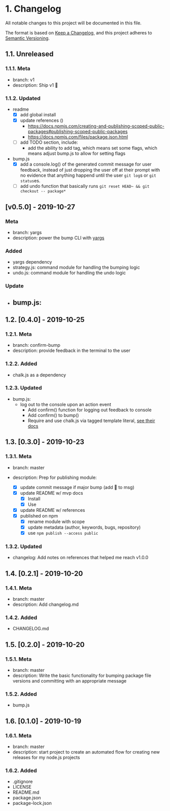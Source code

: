# 1. Changelog

All notable changes to this project will be documented in this file.

The format is based on [Keep a Changelog](https://keepachangelog.com/en/1.0.0/),
and this project adheres to [Semantic Versioning](https://semver.org/spec/v2.0.0.html).

## 1.1. Unreleased

### 1.1.1. Meta

- branch: v1
- description: Ship v1 🚢

### 1.1.2. Updated

- readme
  - [x] add global install
  - [x] update references ()
    - https://docs.npmjs.com/creating-and-publishing-scoped-public-packages#publishing-scoped-public-packages
    - https://docs.npmjs.com/files/package.json.html
  - [ ] add TODO section, include:
    - add the ability to add tag, which means set some flags, which means adjust bump.js to allow for setting flags
- bump.js
  - [x] add a console.log() of the generated commit message for user feedback, instead of just dropping the user off at their prompt with no evidence that anything happend until the user `git log`s or `git status`es.
  - [ ] add undo function that basically runs `git reset HEAD~ && git checkout -- package*`

## [v0.5.0] - 2019-10-27

### Meta

- branch: yargs
- description: power the bump CLI with [yargs](http://yargs.js.org/)

### Added

- yargs dependency
- strategy.js: command module for handling the bumping logic
- undo.js: command module for handling the undo logic

### Update

- ## bump.js:

## 1.2. [0.4.0] - 2019-10-25

### 1.2.1. Meta

- branch: confirm-bump
- description: provide feedback in the terminal to the user

### 1.2.2. Added

- chalk.js as a dependency

### 1.2.3. Updated

- bump.js:
  - log out to the console upon an action event
    - Add confirm() function for logging out feedback to console
    - Add confirm() to bump()
    - Require and use chalk.js via tagged template literal, [see their docs](https://www.npmjs.com/package/chalk#usage)

## 1.3. [0.3.0] - 2019-10-23

### 1.3.1. Meta

- branch: master
- description: Prep for publishing module:

  - [x] update commit message if major bump (add 🚢 to msg)
  - [x] update README w/ mvp docs
    - [x] Install
    - [x] Use
  - [x] update README w/ references
  - [x] published on npm
    - [x] rename module with scope
    - [x] update metadata (author, keywords, bugs, repository)
    - [x] use `npm publish --access public`

### 1.3.2. Updated

- changelog: Add notes on references that helped me reach v1.0.0

## 1.4. [0.2.1] - 2019-10-20

### 1.4.1. Meta

- branch: master
- description: Add changelog.md

### 1.4.2. Added

- CHANGELOG.md

## 1.5. [0.2.0] - 2019-10-20

### 1.5.1. Meta

- branch: master
- description: Write the basic functionality for bumping package file versions and committing with an appropriate message

### 1.5.2. Added

- bump.js

## 1.6. [0.1.0] - 2019-10-19

### 1.6.1. Meta

- branch: master
- description: start project to create an automated flow for creating new releases for my node.js projects

### 1.6.2. Added

- .gitignore
- LICENSE
- README.md
- package.json
- package-lock.json
